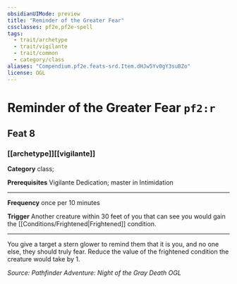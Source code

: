 ```yaml
---
obsidianUIMode: preview
title: "Reminder of the Greater Fear"
cssclasses: pf2e,pf2e-spell
tags:
  - trait/archetype
  - trait/vigilante
  - trait/common
  - category/class
aliases: "Compendium.pf2e.feats-srd.Item.dHJw5Yv0gY3suBZo"
license: OGL
---
```

# Reminder of the Greater Fear `pf2:r`
## Feat 8
### [[archetype]][[vigilante]]

**Category** class; 



**Prerequisites** Vigilante Dedication; master in Intimidation
* * *
**Frequency** once per 10 minutes

**Trigger** Another creature within 30 feet of you that can see you would gain the [[Conditions/Frightened|Frightened]] condition.

* * *

You give a target a stern glower to remind them that it is you, and no one else, they should truly fear. Reduce the value of the frightened condition the creature would take by 1.

*Source: Pathfinder Adventure: Night of the Gray Death*
*OGL*